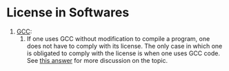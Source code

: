 # License in Softwares

1. [GCC](https://gcc.gnu.org/):
   1. If one uses GCC without modification to compile a program, one does not have to comply with its license. The only case in which one is obligated to comply with the license is when one uses GCC code. See [this answer](https://softwareengineering.stackexchange.com/questions/327622/what-are-the-licensing-requirements-for-a-program-i-compile-using-gcc) for more discussion on the topic.
